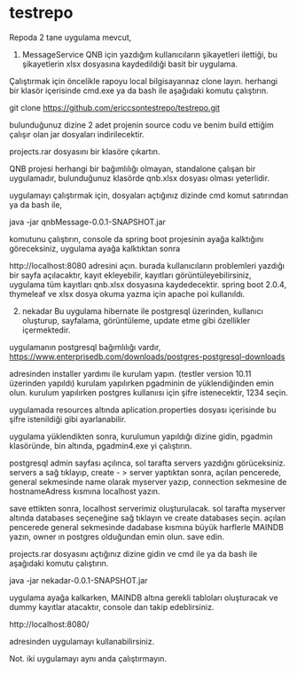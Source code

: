 # testrepo
Repoda 2 tane uygulama mevcut, 

1. MessageService
QNB için yazdığım kullanıcıların şikayetleri ilettiği, bu şikayetlerin xlsx dosyasına kaydedildiği basit bir uygulama. 

Çalıştırmak için öncelikle rapoyu local bilgisayarınaz clone layın. herhangi bir klasör içerisinde cmd.exe ya da bash ile aşağıdaki komutu çalıştırın.

git clone https://github.com/ericcsontestrepo/testrepo.git

bulunduğunuz dizine 2 adet projenin source codu ve benim build ettiğim çalışır olan jar dosyaları indirilecektir.

projects.rar dosyasını bir klasöre çıkartın.

QNB projesi herhangi bir bağımlılığı olmayan, standalone çalışan bir uygulamadır, bulunduğunuz klasörde qnb.xlsx dosyası olması yeterlidir. 

uygulamayı çalıştırmak için, dosyaları açtığınız dizinde cmd komut satırından ya da bash ile, 

java -jar qnbMessage-0.0.1-SNAPSHOT.jar


komutunu çalıştırın, console da spring boot projesinin ayağa kalktığını göreceksiniz, uygulama ayağa kalktıktan sonra 

http://localhost:8080
adresini açın. burada kullanıcıların problemleri yazdığı bir sayfa açılacaktır, kayıt ekleyebilir, kayıtları görüntüleyebilirsiniz, uygulama tüm kayıtları qnb.xlsx dosyasına kaydedecektir. spring boot 2.0.4, thymeleaf ve xlsx dosya okuma yazma için apache poi kullanıldı.


2. nekadar
Bu uygulama hibernate ile postgresql üzerinden, kullanıcı oluşturup, sayfalama, görüntüleme, update etme gibi özellikler içermektedir. 

uygulamanın postgresql bağımlılığı vardır, 
https://www.enterprisedb.com/downloads/postgres-postgresql-downloads

adresinden installer yardımı ile kurulam yapın. (testler version 10.11 üzerinden yapıldı)
kurulam yapılırken pgadminin de yüklendiğinden emin olun. kurulum yapılırken postgres kullanıısı için şifre istenecektir, 1234 seçin.

uygulamada resources altında aplication.properties dosyası içerisinde bu şifre istenildiği gibi ayarlanabilir. 

uygulama yüklendikten sonra, kurulumun yapıldığı dizine gidin, pgadmin klasöründe, bin altında, pgadmin4.exe yi çalıştırın. 

postgresql admin sayfası açılınca, sol tarafta servers yazdığnı görüceksiniz.
servers a sağ tıklayıp, create - > server yaptıktan sonra, açılan pencerede, general sekmesinde name olarak myserver yazıp, connection sekmesine de hostnameAdress kısmına localhost yazın.

save ettikten sonra, localhost serverimiz oluşturulacak. sol tarafta myserver altında databases seçeneğine sağ tıklayın ve create databases seçin. açılan pencerede general sekmesinde dadabase kısmına büyük harflerle MAINDB yazın, owner ın postgres olduğundan emin olun. save edin.

projects.rar dosyasını açtığınız dizine gidin ve cmd ile ya da bash ile aşağıdaki komutu çalıştırın.

java -jar nekadar-0.0.1-SNAPSHOT.jar

uygulama ayağa kalkarken, MAINDB altına gerekli tabloları oluşturacak ve dummy kayıtlar atacaktır, console dan takip edeblirsiniz.

http://localhost:8080/

adresinden uygulamayı kullanabilirsiniz.

Not. iki uygulamayı aynı anda çalıştırmayın.











